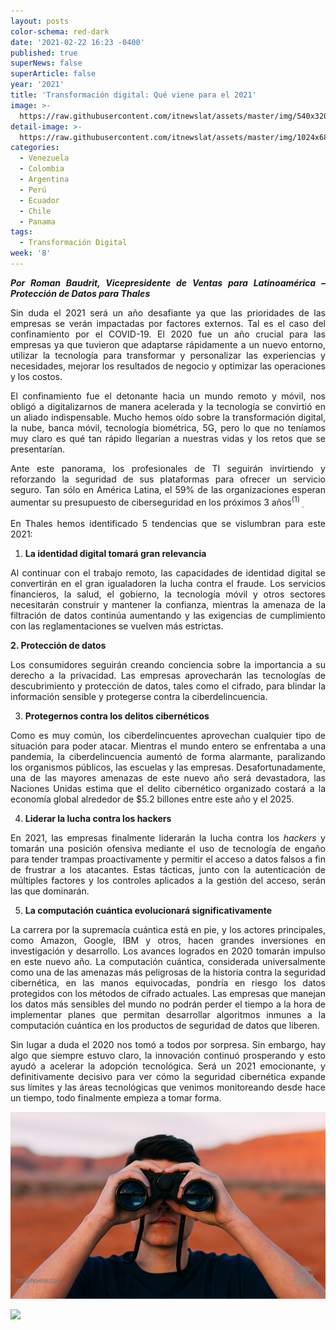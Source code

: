 ```yaml
---
layout: posts
color-schema: red-dark
date: '2021-02-22 16:23 -0400'
published: true
superNews: false
superArticle: false
year: '2021'
title: 'Transformación digital: Qué viene para el 2021'
image: >-
  https://raw.githubusercontent.com/itnewslat/assets/master/img/540x320/Futuro-p.jpg
detail-image: >-
  https://raw.githubusercontent.com/itnewslat/assets/master/img/1024x680/Futuro-g.jpg
categories:
  - Venezuela
  - Colombia
  - Argentina
  - Perú
  - Ecuador
  - Chile
  - Panama
tags:
  - Transformación Digital
week: '8'
---
```

<p style="text-align: justify;"><strong></strong></p>
<p style="text-align: justify;"><strong><em>Por Roman Baudrit, Vicepresidente de Ventas para Latinoamérica –Protección de Datos para Thales</em></strong></p>
<p style="text-align: justify;"><em> </em>Sin duda el 2021 será un año desafiante ya que las prioridades de las empresas se verán impactadas por factores externos. Tal es el caso del confinamiento por el COVID-19. El 2020 fue un año crucial para las empresas ya que tuvieron que adaptarse rápidamente a un nuevo entorno, utilizar la tecnología para transformar y personalizar las experiencias y necesidades, mejorar los resultados de negocio y optimizar las operaciones y los costos.</p>
<p style="text-align: justify;">El confinamiento fue el detonante hacia un mundo remoto y móvil, nos obligó a digitalizarnos de manera acelerada y la tecnología se convirtió en un aliado indispensable. Mucho hemos oído sobre la transformación digital, la nube, banca móvil, tecnología biométrica, 5G, pero lo que no teníamos muy claro es qué tan rápido llegarían a nuestras vidas y los retos que se presentarían.</p>
<p style="text-align: justify;">Ante este panorama, los profesionales de TI seguirán invirtiendo y reforzando la seguridad de sus plataformas para ofrecer un servicio seguro. Tan sólo en América Latina, el 59% de las organizaciones esperan aumentar su presupuesto de ciberseguridad en los próximos 3 años<sup>(1) </sup><sub>.</sub></p>
<p style="text-align: justify;">En Thales hemos identificado 5 tendencias que se vislumbran para este 2021:</p>

<ol style="text-align: justify;">
	<li><strong>La identidad digital tomará gran relevancia </strong></li>
</ol>
<p style="text-align: justify;">Al continuar con el trabajo remoto, las capacidades de identidad digital se convertirán en el gran igualadoren la lucha contra el fraude. Los servicios financieros, la salud, el gobierno, la tecnología móvil y otros sectores necesitarán construir y mantener la confianza, mientras la amenaza de la filtración de datos continúa aumentando y las exigencias de cumplimiento con las reglamentaciones se vuelven más estrictas.</p>
<p style="text-align: justify;"><strong>2. Protección de datos</strong></p>
<p style="text-align: justify;">Los consumidores seguirán creando conciencia sobre la importancia a su derecho a la privacidad. Las empresas aprovecharán las tecnologías de descubrimiento y protección de datos, tales como el cifrado, para blindar la información sensible y protegerse contra la ciberdelincuencia.</p>

<ol style="text-align: justify;" start="3">
	<li><strong>Protegernos contra los delitos cibernéticos </strong></li>
</ol>
<p style="text-align: justify;">Como es muy común, los ciberdelincuentes aprovechan cualquier tipo de situación para poder atacar. Mientras el mundo entero se enfrentaba a una pandemia, la ciberdelincuencia aumentó de forma alarmante, paralizando los organismos públicos, las escuelas y las empresas. Desafortunadamente, una de las mayores amenazas de este nuevo año será devastadora, las Naciones Unidas estima que el delito cibernético organizado costará a la economía global alrededor de $5.2 billones entre este año y el 2025.</p>

<ol style="text-align: justify;" start="4">
	<li><strong>Liderar la lucha contra los hackers</strong></li>
</ol>
<p style="text-align: justify;">En 2021, las empresas finalmente liderarán la lucha contra los <em>hackers </em>y tomarán una posición ofensiva mediante el uso de tecnología de engaño para tender trampas proactivamente y permitir el acceso a datos falsos a fin de frustrar a los atacantes. Estas tácticas, junto con la autenticación de múltiples factores y los controles aplicados a la gestión del acceso, serán las que dominarán.</p>

<ol style="text-align: justify;" start="5">
	<li><strong>La computación cuántica evolucionará significativamente</strong></li>
</ol>
<p style="text-align: justify;">La carrera por la supremacía cuántica está en pie, y los actores principales, como Amazon, Google, IBM y otros, hacen grandes inversiones en investigación y desarrollo. Los avances logrados en 2020 tomarán impulso en este nuevo año. La computación cuántica, considerada universalmente como una de las amenazas más peligrosas de la historia contra la seguridad cibernética, en las manos equivocadas, pondría en riesgo los datos protegidos con los métodos de cifrado actuales. Las empresas que manejan los datos más sensibles del mundo no podrán perder el tiempo a la hora de implementar planes que permitan desarrollar algoritmos inmunes a la computación cuántica en los productos de seguridad de datos que liberen.</p>
<p style="text-align: justify;">Sin lugar a duda el 2020 nos tomó a todos por sorpresa. Sin embargo, hay algo que siempre estuvo claro, la innovación continuó prosperando y esto ayudó a acelerar la adopción tecnológica. Será un 2021 emocionante, y definitivamente decisivo para ver cómo la seguridad cibernética expande sus límites y las áreas tecnológicas que venimos monitoreando desde hace un tiempo, todo finalmente empieza a tomar forma.</p>

![](https://raw.githubusercontent.com/itnewslat/assets/master/img/540x320/Futuro-p.jpg)

<img src="https://tracker.metricool.com/c3po.jpg?hash=56f88a41e39ab42c063cc51676587a04"/>

